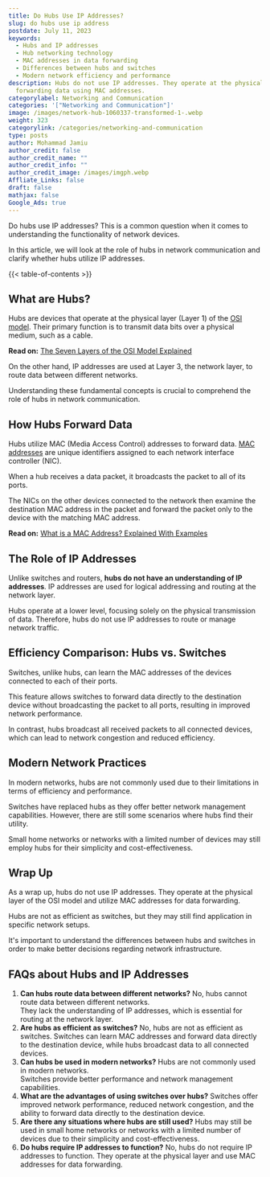 ```yaml
---
title: Do Hubs Use IP Addresses?
slug: do hubs use ip address
postdate: July 11, 2023
keywords:
  - Hubs and IP addresses
  - Hub networking technology
  - MAC addresses in data forwarding
  - Differences between hubs and switches
  - Modern network efficiency and performance
description: Hubs do not use IP addresses. They operate at the physical layer,
  forwarding data using MAC addresses.
categorylabel: Networking and Communication
categories: '["Networking and Communication"]'
image: /images/network-hub-1060337-transformed-1-.webp
weight: 323
categorylink: /categories/networking-and-communication
type: posts
author: Mohammad Jamiu
author_credit: false
author_credit_name: ""
author_credit_info: ""
author_credit_image: /images/imgph.webp
Affliate_Links: false
draft: false
mathjax: false
Google_Ads: true
---
```

Do hubs use IP addresses? This is a common question when it comes to understanding the functionality of network devices. 

In this article, we will look at the role of hubs in network communication and clarify whether hubs utilize IP addresses. 

{{< table-of-contents >}}

## **What are Hubs?**

Hubs are devices that operate at the physical layer (Layer 1) of the [OSI model](/networking/the-seven-layers-of-the-osi-model-explained/). Their primary function is to transmit data bits over a physical medium, such as a cable. 

**Read on:** [The Seven Layers of the OSI Model Explained](/networking/the-seven-layers-of-the-osi-model-explained/)

On the other hand, IP addresses are used at Layer 3, the network layer, to route data between different networks. 

Understanding these fundamental concepts is crucial to comprehend the role of hubs in network communication.

## **How Hubs Forward Data**

Hubs utilize MAC (Media Access Control) addresses to forward data. [MAC addresses](/networking/what-is-a-mac-address-with-examples/) are unique identifiers assigned to each network interface controller (NIC). 

When a hub receives a data packet, it broadcasts the packet to all of its ports. 

The NICs on the other devices connected to the network then examine the destination MAC address in the packet and forward the packet only to the device with the matching MAC address.

**Read on:** [What is a MAC Address? Explained With Examples](/networking/what-is-a-mac-address-with-examples/)

## **The Role of IP Addresses**

Unlike switches and routers, **hubs do not have an understanding of IP addresses**. IP addresses are used for logical addressing and routing at the network layer. 

Hubs operate at a lower level, focusing solely on the physical transmission of data. Therefore, hubs do not use IP addresses to route or manage network traffic.

## **Efficiency Comparison: Hubs vs. Switches**

Switches, unlike hubs, can learn the MAC addresses of the devices connected to each of their ports. 

This feature allows switches to forward data directly to the destination device without broadcasting the packet to all ports, resulting in improved network performance. 

In contrast, hubs broadcast all received packets to all connected devices, which can lead to network congestion and reduced efficiency.

## **Modern Network Practices**

In modern networks, hubs are not commonly used due to their limitations in terms of efficiency and performance. 

Switches have replaced hubs as they offer better network management capabilities. However, there are still some scenarios where hubs find their utility. 

Small home networks or networks with a limited number of devices may still employ hubs for their simplicity and cost-effectiveness.

## **Wrap Up**

As a wrap up, hubs do not use IP addresses. They operate at the physical layer of the OSI model and utilize MAC addresses for data forwarding. 

Hubs are not as efficient as switches, but they may still find application in specific network setups. 

It's important to understand the differences between hubs and switches in order to make better decisions regarding network infrastructure.

## **FAQs about Hubs and IP Addresses**

1. **Can hubs route data between different networks?** No, hubs cannot route data between different networks. \
   They lack the understanding of IP addresses, which is essential for routing at the network layer.
2. **Are hubs as efficient as switches?** No, hubs are not as efficient as switches. Switches can learn MAC addresses and forward data directly to the destination device, while hubs broadcast data to all connected devices.
3. **Can hubs be used in modern networks?** Hubs are not commonly used in modern networks. \
   Switches provide better performance and network management capabilities.
4. **What are the advantages of using switches over hubs?** Switches offer improved network performance, reduced network congestion, and the ability to forward data directly to the destination device.
5. **Are there any situations where hubs are still used?** Hubs may still be used in small home networks or networks with a limited number of devices due to their simplicity and cost-effectiveness.
6. **Do hubs require IP addresses to function?** No, hubs do not require IP addresses to function. They operate at the physical layer and use MAC addresses for data forwarding.